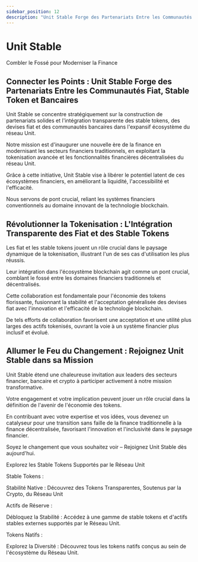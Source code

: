 ```yaml
---
sidebar_position: 12
description: "Unit Stable Forge des Partenariats Entre les Communautés Fiat, Stable Token et Bancaires"
---
```


# Unit Stable

Combler le Fossé pour Moderniser la Finance

## Connecter les Points : Unit Stable Forge des Partenariats Entre les Communautés Fiat, Stable Token et Bancaires

Unit Stable se concentre stratégiquement sur la construction de partenariats solides et l'intégration transparente des stable tokens, des devises fiat et des communautés bancaires dans l'expansif écosystème du réseau Unit.

Notre mission est d'inaugurer une nouvelle ère de la finance en modernisant les secteurs financiers traditionnels, en exploitant la tokenisation avancée et les fonctionnalités financières décentralisées du réseau Unit.

Grâce à cette initiative, Unit Stable vise à libérer le potentiel latent de ces écosystèmes financiers, en améliorant la liquidité, l'accessibilité et l'efficacité.

Nous servons de pont crucial, reliant les systèmes financiers conventionnels au domaine innovant de la technologie blockchain.

## Révolutionner la Tokenisation : L'Intégration Transparente des Fiat et des Stable Tokens

Les fiat et les stable tokens jouent un rôle crucial dans le paysage dynamique de la tokenisation, illustrant l'un de ses cas d'utilisation les plus réussis.

Leur intégration dans l'écosystème blockchain agit comme un pont crucial, comblant le fossé entre les domaines financiers traditionnels et décentralisés.

Cette collaboration est fondamentale pour l'économie des tokens florissante, fusionnant la stabilité et l'acceptation généralisée des devises fiat avec l'innovation et l'efficacité de la technologie blockchain.

De tels efforts de collaboration favorisent une acceptation et une utilité plus larges des actifs tokenisés, ouvrant la voie à un système financier plus inclusif et évolué.

## Allumer le Feu du Changement : Rejoignez Unit Stable dans sa Mission

Unit Stable étend une chaleureuse invitation aux leaders des secteurs financier, bancaire et crypto à participer activement à notre mission transformative.

Votre engagement et votre implication peuvent jouer un rôle crucial dans la définition de l'avenir de l'économie des tokens.

En contribuant avec votre expertise et vos idées, vous devenez un catalyseur pour une transition sans faille de la finance traditionnelle à la finance décentralisée, favorisant l'innovation et l'inclusivité dans le paysage financier.

Soyez le changement que vous souhaitez voir – Rejoignez Unit Stable dès aujourd'hui.

Explorez les Stable Tokens Supportés par le Réseau Unit

<div class="docs-grid-alt">
  <div class="docs-card-alt">
    <div class="docs-card-alt-header">
      <span>Stable Tokens :</span>
    </div>
    <div class="docs-card-alt-description">
      <p>
        Stabilité Native : Découvrez des Tokens Transparentes, Soutenus par la Crypto, du Réseau Unit
      </p>
    </div>
  </div>
  <div class="docs-card-alt">
    <div class="docs-card-alt-header">
      <span>Actifs de Réserve :</span>
    </div>
    <div class="docs-card-alt-description">
      <p>
        Débloquez la Stabilité : Accédez à une gamme de stable tokens et d'actifs stables externes supportés par le Réseau Unit.
      </p>
    </div>
  </div>
  <div class="docs-card-alt">
    <div class="docs-card-alt-header">
      <span>Tokens Natifs :</span>
    </div>
    <div class="docs-card-alt-description">
      <p>
        Explorez la Diversité : Découvrez tous les tokens natifs conçus au sein de l'écosystème du Réseau Unit.
      </p>
    </div>
  </div>
</div>
